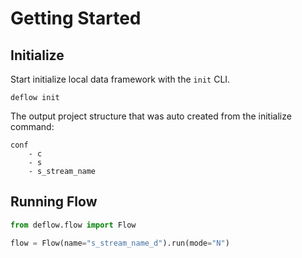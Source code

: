 # Getting Started

## Initialize

Start initialize local data framework with the `init` CLI.

```shell
deflow init
```

The output project structure that was auto created from the initialize command:

```text
conf
    - c
    - s
    - s_stream_name
```

## Running Flow

```python
from deflow.flow import Flow

flow = Flow(name="s_stream_name_d").run(mode="N")
```
